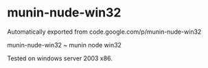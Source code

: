 # munin-nude-win32
Automatically exported from code.google.com/p/munin-nude-win32


munin-nude-win32 ~ munin node win32

Tested on windows server 2003 x86.
